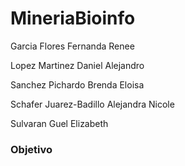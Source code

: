 # MineriaBioinfo

Garcia Flores Fernanda Renee

Lopez Martinez Daniel Alejandro

Sanchez Pichardo Brenda Eloisa

Schafer Juarez-Badillo Alejandra Nicole

Sulvaran Guel Elizabeth


### Objetivo

